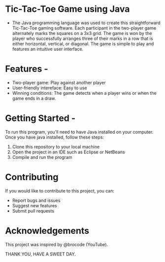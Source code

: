 # Tic-Tac-Toe Game using Java
- The Java programming language was used to create this straightforward Tic-Tac-Toe gaming software. Each participant in the two-player game alternately marks the squares on a 3x3 grid. The game is won by the player who successfully arranges three of their marks in a row that is either horizontal, vertical, or diagonal. The game is simple to play and features an intuitive user interface.

# Features -
- Two-player game: Play against another player
- User-friendly intereface: Easy to use
- Winning conditions: The game detects when a player wins or when the game ends in a draw. 

# Getting Started -
To run this program, you'll need to have Java installed on your computer. Once you have java installed, follow these steps:

1. Clone this repository to your local machine 
2. Open the project in an IDE such as Eclipse or NetBeans
3. Compile and run the program

# Contributing 
If you would like to contribute to this project, you can:

- Report bugs and issues 
- Suggest new features
- Submit pull requests

# Acknowledgements 
This project was inspired by @brocode (YouTube).

THANK YOU, HAVE A SWEET DAY. 
